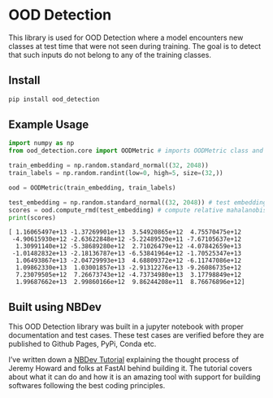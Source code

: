 OOD Detection
================

<!-- WARNING: THIS FILE WAS AUTOGENERATED! DO NOT EDIT! -->

This library is used for OOD Detection where a model encounters new
classes at test time that were not seen during training. The goal is to
detect that such inputs do not belong to any of the training classes.

## Install

``` sh
pip install ood_detection
```

## Example Usage

``` python
import numpy as np
from ood_detection.core import OODMetric # imports OODMetric class and other utility functions
```

``` python
train_embedding = np.random.standard_normal((32, 2048))
train_labels = np.random.randint(low=0, high=5, size=(32,))
```

``` python
ood = OODMetric(train_embedding, train_labels)
```

``` python
test_embedding = np.random.standard_normal((32, 2048)) # test embedding from same distribution
scores = ood.compute_rmd(test_embedding) # compute relative mahalanobis distance
print(scores)
```

    [ 1.16065497e+13 -1.37269901e+13  3.54920865e+12  4.75570475e+12
     -4.90615930e+12 -2.63622848e+12 -5.22489520e+11 -7.67105637e+12
      1.30991140e+12 -5.38689280e+12  2.71026479e+12 -4.07842659e+13
     -1.01482832e+13 -2.18136787e+13 -6.53841964e+12 -1.70525347e+13
      1.06493867e+13 -2.04729993e+13  4.68809372e+12 -6.11747086e+12
      1.09862330e+13  1.03001857e+13 -2.91312276e+13 -9.26086735e+12
      7.23079505e+12  7.26673743e+12 -4.73734980e+13  3.17798849e+12
      1.99687662e+13  2.99860166e+12  9.86244208e+11  8.76676896e+12]

## Built using NBDev

This OOD Detection library was built in a jupyter notebook with proper
documentation and test cases. These test cases are verified before they
are published to Github Pages, PyPi, Conda etc.

I’ve written down a [NBDev
Tutorial](https://yashwiai.github.io/ood_detection/tutorial.html)
explaining the thought process of Jeremy Howard and folks at FastAI
behind building it. The tutorial covers about what it can do and how it
is an amazing tool with support for building softwares following the
best coding principles.
